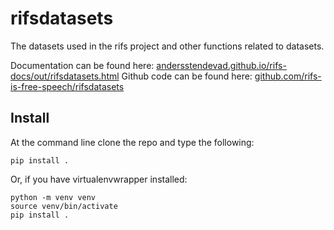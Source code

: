 # rifsdatasets
The datasets used in the rifs project and other functions related to datasets. 

Documentation can be found here: [andersstendevad.github.io/rifs-docs/out/rifsdatasets.html](https://andersstendevad.github.io/rifs-docs/out/rifsdatasets.html)
Github code can be found here: [github.com/rifs-is-free-speech/rifsdatasets](https://github.com/rifs-is-free-speech/rifsdatasets)

## Install
At the command line clone the repo and type the following:

```
pip install .
```

Or, if you have virtualenvwrapper installed:

```
python -m venv venv
source venv/bin/activate
pip install .
```
